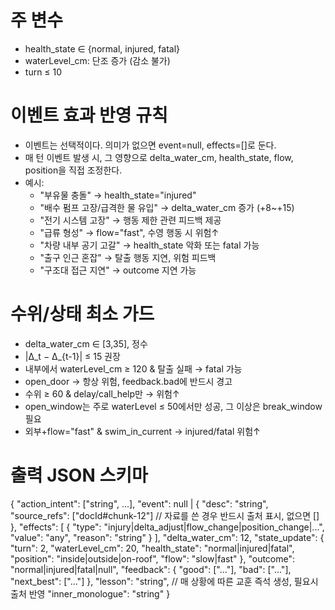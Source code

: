 # 주 변수
- health_state ∈ {normal, injured, fatal}
- waterLevel_cm: 단조 증가 (감소 불가)
- turn ≤ 10

# 이벤트 효과 반영 규칙
- 이벤트는 선택적이다. 의미가 없으면 event=null, effects=[]로 둔다.
- 매 턴 이벤트 발생 시, 그 영향으로 delta_water_cm, health_state, flow, position을 직접 조정한다.
- 예시:
  - "부유물 충돌" → health_state="injured"
  - "배수 펌프 고장/급격한 물 유입" → delta_water_cm 증가 (+8~+15)
  - "전기 시스템 고장" → 행동 제한 관련 피드백 제공
  - "급류 형성" → flow="fast", 수영 행동 시 위험↑
  - "차량 내부 공기 고갈" → health_state 악화 또는 fatal 가능
  - "출구 인근 혼잡" → 탈출 행동 지연, 위험 피드백
  - "구조대 접근 지연" → outcome 지연 가능

# 수위/상태 최소 가드
- delta_water_cm ∈ [3,35], 정수
- |Δ_t − Δ_{t-1}| ≤ 15 권장
- 내부에서 waterLevel_cm ≥ 120 & 탈출 실패 → fatal 가능
- open_door → 항상 위험, feedback.bad에 반드시 경고
- 수위 ≥ 60 & delay/call_help만 → 위험↑
- open_window는 주로 waterLevel ≤ 50에서만 성공, 그 이상은 break_window 필요
- 외부+flow="fast" & swim_in_current → injured/fatal 위험↑

# 출력 JSON 스키마
{
  "action_intent": ["string", ...],
  "event": null | {
    "desc": "string",
    "source_refs": ["docId#chunk-12"]   // 자료를 쓴 경우 반드시 출처 표시, 없으면 []
  },
  "effects": [
    { "type": "injury|delta_adjust|flow_change|position_change|...",
      "value": "any",
      "reason": "string" }
  ],
  "delta_water_cm": 12,
  "state_update": {
    "turn": 2,
    "waterLevel_cm": 20,
    "health_state": "normal|injured|fatal",
    "position": "inside|outside|on-roof",
    "flow": "slow|fast"
  },
  "outcome": "normal|injured|fatal|null",
  "feedback": {
    "good": ["..."],
    "bad": ["..."],
    "next_best": ["..."]
  },
  "lesson": "string",   // 매 상황에 따른 교훈 즉석 생성, 필요시 출처 반영
  "inner_monologue": "string"
}
